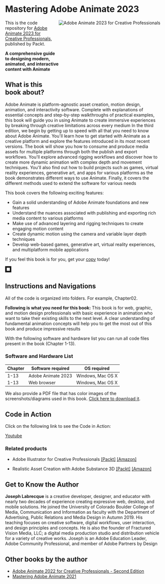 # Mastering Adobe Animate 2023

<a href="https://www.packtpub.com/product/adobe-animate-2023-for-creative-professionals-third-edition/9781837636266"><img src="https://static.packt-cdn.com/products/9781837636266/cover/smaller" alt="Adobe Animate 2023 for Creative Professionals" height="256px" align="right"></a>

This is the code repository for [Adobe Animate 2023 for Creative Professionals](https://www.packtpub.com/product/adobe-animate-2023-for-creative-professionals-third-edition/9781837636266), published by Packt.

**A comprehensive guide to designing modern, animated, and interactive content with Animate**

## What is this book about?
Adobe Animate is platform-agnostic asset creation, motion design, animation, and interactivity software. Complete with explanations of essential concepts and step-by-step walkthroughs of practical examples, this book will guide you in using Animate to create immersive experiences by breaking through creative limitations across every medium
In the third edition, we begin by getting up to speed with all that you need to know about Adobe Animate. You'll learn how to get started with Animate as a creative platform and explore the features introduced in its most recent versions. The book will show you how to consume and produce media assets for multiple platforms through both the publish and export workflows. You'll explore advanced rigging workflows and discover how to create more dynamic animation with complex depth and movement techniques. You'll also find out how to build projects such as games, virtual reality experiences, generative art, and apps for various platforms as the book demonstrates different ways to use Animate. Finally, it covers the different methods used to extend the software for various needs

This book covers the following exciting features: 
* Gain a solid understanding of Adobe Animate foundations and new features
* Understand the nuances associated with publishing and exporting rich media content to various platforms
* Make use of advanced layering and rigging techniques to create engaging motion content
* Create dynamic motion using the camera and variable layer depth techniques
* Develop web-based games, generative art, virtual reality experiences, and multiplatform mobile applications

If you feel this book is for you, get your [copy](https://www.amazon.com/dp/1837636265) today!

<a href="https://www.packtpub.com/?utm_source=github&utm_medium=banner&utm_campaign=GitHubBanner"><img src="https://raw.githubusercontent.com/PacktPublishing/GitHub/master/GitHub.png" 
alt="https://www.packtpub.com/" border="5" /></a>


## Instructions and Navigations
All of the code is organized into folders. For example, Chapter02.

**Following is what you need for this book:**
This book is for web, graphic, and motion design professionals with basic experience in animation who want to take their existing skills to the next level. A clear understanding of fundamental animation concepts will help you to get the most out of this book and produce impressive results

With the following software and hardware list you can run all code files present in the book (Chapter 1-13).

### Software and Hardware List

| Chapter  | Software required                   | OS required                        |
| -------- | ------------------------------------| -----------------------------------|
| 1-13        | Adobe Animate 2023                    | Windows, Mac OS X |
| 1-13       | Web browser            | Windows, Mac OS X |

We also provide a PDF file that has color images of the screenshots/diagrams used in this book. [Click here to download it](https://packt.link/KhsBs).

## Code in Action

Click on the following link to see the Code in Action:

[Youtube](https://bit.ly/3HBIcYu)

### Related products <Other books you may enjoy>
* Adobe Illustrator for Creative Professionals [[Packt]](https://www.packtpub.com/product/adobe-illustrator-for-creative-professionals/9781800569256) [[Amazon]](https://www.amazon.com/dp/1800569254)

* Realistic Asset Creation with Adobe Substance 3D [[Packt]](https://www.packtpub.com/product/realistic-asset-creation-with-adobe-substance-3d/9781803233406) [[Amazon]](https://www.amazon.com/dp/1803233400)

## Get to Know the Author
**Joseph Labrecque**
is a creative developer, designer, and educator with nearly two decades of experience creating expressive web, desktop, and mobile solutions. He joined the University of Colorado Boulder College of Media, Communication and Information as faculty with the Department of Advertising, Public Relations and Media Design in Autumn 2019. His teaching focuses on creative software, digital workflows, user interaction, and design principles and concepts. He is also the founder of Fractured Vision Media, LLC; a digital media production studio and distribution vehicle for a variety of creative works. Joseph is an Adobe Education Leader, Adobe Community Professional, and member of Adobe Partners by Design


## Other books by the author
* [Adobe Animate 2022 for Creative Professionals - Second Edition](https://www.packtpub.com/product/adobe-animate-2022-for-creative-professionals-second-edition/9781803232799)
* [Mastering Adobe Animate 2021](https://www.packtpub.com/product/mastering-adobe-animate-2021/9781801074162)



